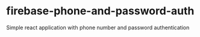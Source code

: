# firebase-phone-and-password-auth
Simple react application with phone number and password authentication

